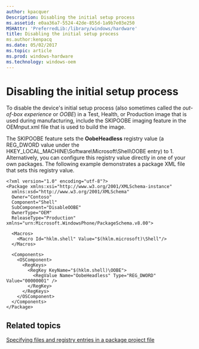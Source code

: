 ```yaml
---
author: kpacquer
Description: Disabling the initial setup process
ms.assetid: e0aa36a7-5524-42de-855d-1a9b7e03e250
MSHAttr: 'PreferredLib:/library/windows/hardware'
title: Disabling the initial setup process
ms.author:kenpacq
ms.date: 05/02/2017
ms.topic: article
ms.prod: windows-hardware
ms.technology: windows-oem
---
```


# Disabling the initial setup process


To disable the device's initial setup process (also sometimes called the *out-of-box experience* or *OOBE*) in a Test, Health, or Production image that is used during manufacturing, include the SKIPOOBE imaging feature in the OEMnput.xml file that is used to build the image.

The SKIPOOBE feature sets the **OobeHeadless** registry value (a REG\_DWORD value under the HKEY\_LOCAL\_MACHINE\\Software\\Microsoft\\Shell\\OOBE entry) to 1. Alternatively, you can configure this registry value directly in one of your own packages. The following example demonstrates a package XML file that sets this registry value.

```
<?xml version="1.0" encoding="utf-8"?>
<Package xmlns:xsi="http://www.w3.org/2001/XMLSchema-instance" 
  xmlns:xsd="http://www.w3.org/2001/XMLSchema"
  Owner="Contoso"
  Component="Shell"
  SubComponent="DisableOOBE"
  OwnerType="OEM"
  ReleaseType="Production" xmlns="urn:Microsoft.WindowsPhone/PackageSchema.v8.00">

  <Macros>
    <Macro Id="hklm.shell" Value="$(hklm.microsoft)\Shell"/>
  </Macros>

  <Components>
    <OSComponent>
      <RegKeys>
        <RegKey KeyName="$(hklm.shell)\OOBE">
          <RegValue Name="OobeHeadless" Type="REG_DWORD" Value="00000001" />
        </RegKey>
      </RegKeys>
    </OSComponent>
  </Components>
</Package>
```

## <span id="related_topics"></span>Related topics


[Specifying files and registry entries in a package project file](https://msdn.microsoft.com/library/dn789219)

 

 






